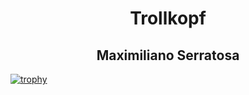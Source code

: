 <h1 align="center"> Trollkopf </h1>
<h2 align="center"> Maximiliano Serratosa </h2>

[![trophy](https://github-profile-trophy.vercel.app/?username=Trollkopf)](https://github.com/ryo-ma/github-profile-trophy)
